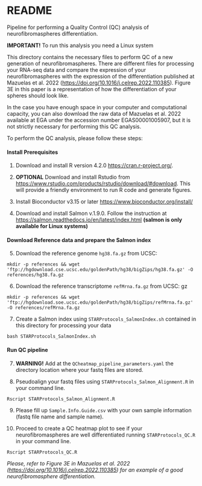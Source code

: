 # README

Pipeline for performing a Quality Control (QC) analysis of neurofibromaspheres differentiation.

**IMPORTANT!** To run this analysis you need a Linux system

This directory contains the necessary files to perform QC of a new generation of neurofibromaspheres. There are different files for processing your RNA-seq data and compare the expression of your neurofibromaspheres with the expression of the differentiation published at Mazuelas et al. 2022 (<https://doi.org/10.1016/j.celrep.2022.110385>). Figure 3E in this paper is a representation of how the differentiation of your spheres should look like.

In the case you have enough space in your computer and computational capacity, you can also download the raw data of Mazuelas et al. 2022 available at EGA under the accession number EGAS00001005907, but it is not strictly necessary for performing this QC analysis.

To perform the QC analysis, please follow these steps:

#### Install Prerequisites

1.  Download and install R version 4.2.0 <https://cran.r-project.org/>.

2.  **OPTIONAL** Download and install Rstudio from <https://www.rstudio.com/products/rstudio/download/#download>. This will provide a friendly environment to run R code and generate figures.

3.  Install Bioconductor v3.15 or later <https://www.bioconductor.org/install/>

4.  Download and install Salmon v.1.9.0. Follow the instruction at <https://salmon.readthedocs.io/en/latest/index.html> **(salmon is only available for Linux systems)**

#### Download Reference data and prepare the Salmon index

5.  Download the reference genome `hg38.fa.gz` from UCSC:

```
mkdir -p references && wget 'ftp://hgdownload.cse.ucsc.edu/goldenPath/hg38/bigZips/hg38.fa.gz' -O references/hg38.fa.gz
```

6.  Download the reference transcriptome `refMrna.fa.gz` from UCSC: gz
```
mkdir -p references && wget 'ftp://hgdownload.soe.ucsc.edu/goldenPath/hg38/bigZips/refMrna.fa.gz' -O references/refMrna.fa.gz
```
7.  Create a Salmon index using `STARProtocols_SalmonIndex.sh` contained in this directory for processing your data
```
bash STARProtocols_SalmonIndex.sh
```

#### Run QC pipeline

7.  **WARNING!** Add at the `QCheatmap_pipeline_parameters.yaml` the directory location where your fastq files are stored.  

8.  Pseudoalign your fastq files using `STARProtocols_Salmon_Alignment.R` in your command line.
```
Rscript STARProtocols_Salmon_Alignment.R
```
9.  Please fill up `Sample.Info.Guide.csv` with your own sample information (fastq file name and sample name).

10.  Proceed to create a QC heatmap plot to see if your neurofibromaspheres are well differentiated running `STARProtocols_QC.R` in your command line.
```
Rscript STARProtocols_QC.R
```


*Please, refer to Figure 3E in Mazuelas et al. 2022 (<https://doi.org/10.1016/j.celrep.2022.110385>) for an example of a good neurofibromasphere differentiation.*
